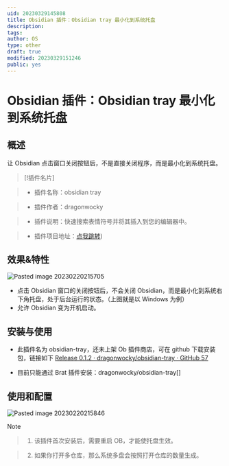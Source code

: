 ```yaml
---
uid: 20230329145808
title: Obsidian 插件：Obsidian tray 最小化到系统托盘
description: 
tags: 
author: OS
type: other
draft: true
modified: 20230329151246
public: yes
---
```


# Obsidian 插件：Obsidian tray 最小化到系统托盘

## 概述

让 Obsidian 点击窗口关闭按钮后，不是直接关闭程序，而是最小化到系统托盘。

>[!插件名片]

>- 插件名称：obsidian tray

>- 插件作者：dragonwocky

>- 插件说明：快速搜索表情符号并将其插入到您的编辑器中。

>- 插件项目地址：[点我跳转]([https://github.com/dragonwocky/obsidian-tray))

## 效果&特性

![Pasted image 20230220215705](https://s1.vika.cn/space/2023/03/15/48d0501974d74392ba3f5e461d73bfe6)

- 点击 Obsidian 窗口的关闭按钮后，不会关闭 Obsidian，而是最小化到系统右下角托盘，处于后台运行的状态。（上图就是以 Windows 为例）
- 允许 Obsidian 变为开机启动。

## 安装与使用

- 此插件名为 obsidian-tray，还未上架 Ob 插件商店，可在 github 下载安装包，链接如下
    [Release 0.1.2 · dragonwocky/obsidian-tray · GitHub 57](https://github.com/dragonwocky/obsidian-tray/releases/tag/0.1.2)

- 目前只能通过 Brat 插件安装：dragonwocky/obsidian-tray[]

## 使用和配置

![Pasted image 20230220215846](https://s1.vika.cn/space/2023/03/15/e4c0205fe5aa45589f2cb6254398709d)

>[!Note]

>1. 该插件首次安装后，需要重启 OB，才能使托盘生效。

>2. 如果你打开多仓库，那么系统多盘会按照打开仓库的数量生成。